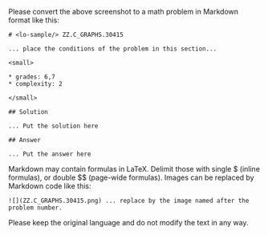 Please convert the above screenshot to a math problem in Markdown format like this:
```
# <lo-sample/> ZZ.C_GRAPHS.30415

... place the conditions of the problem in this section...

<small>

* grades: 6,7
* complexity: 2

</small>

## Solution

... Put the solution here

## Answer

... Put the answer here
```

Markdown may contain formulas in LaTeX. Delimit those with single $ (inline formulas), or double $$ (page-wide formulas). 
Images can be replaced by Markdown code like this: 
```
![](ZZ.C_GRAPHS.30415.png) ... replace by the image named after the problem number.
```
Please keep the original language and do not modify the text in any way.